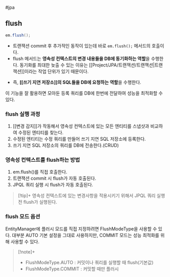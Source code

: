 #jpa 

## flush
```java
em.flush();
```

- 트랜잭션 commit 후 추가적인 동작이 있는데 바로 `em.flush();` 메서드의 호출이다.
- flush 메서드는 **영속성 컨텍스트의 변경 내용들을 DB에 동기화하는 역할**을 수행한다. 동기화를 최대한 늦출 수 있는 이유는 [[Project/JPA/트랜잭션/트랜잭션|트랜잭션]]이라는 작업 단위가 있기 때문이다.
+ 즉, **[[쓰기 지연 저장소]]의 SQL들을 DB에 요청하는 역할**을 수행한다.

이 기능을 잘 활용하면 모아둔 등록 쿼리를 DB에 한번에 전달하여 성능을 최적화할 수 있다.

### flush 실행 과정
1. [[변경 감지]]가 작동해서 영속성 컨텍스트에 있는 모든 엔티티를 스냅샷과 비교하여 수정된 엔티티를 찾는다.
2. 수정된 엔티티는 수정 쿼리를 만들어 쓰기 지연 SQL 저장소에 등록한다.
3. 쓰기 지연 SQL 저장소의 쿼리를 DB에 전송한다.(CRUD)

### 영속성 컨텍스트를 flush하는 방법
1. em.flush()를 직접 호출한다.
2. 트랜잭션 commit 시 flush가 자동 호출된다.
3. JPQL 쿼리 실행 시 flush가 자동 호출된다.

> [!tip]+ 
> 영속성 컨텍스트에 있는 변경사항을 적용시키기 위해서 JPQL 쿼리 실행 전 flush가 실행된다.


### flush 모드 옵션
EntityManager에 플러시 모드를 직접 지정하려면 FlushModeType을 사용할 수 있다. 대부분 AUTO 기본 설정을 그대로 사용하지만, COMMIT 모드는 성능 최적화를 위해 사용할 수 있다.

> [!note]+ 
> + FlushModeType.AUTO : 커밋이나 쿼리를 실행할 때 flush(기본값)
> + FlushModeType.COMMIT : 커밋할 때만 플러시